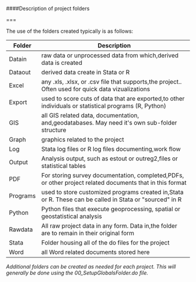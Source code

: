 ####Description of project folders  

===

The use of the folders created typically is as follows:  

| Folder   | Description                                                                                              |
|----------|----------------------------------------------------------------------------------------------------------|
| Datain   | raw data or unprocessed data from which,derived data is created                                          |
| Dataout  | derived data create in Stata or R                                                                        |
| Excel    | any .xls, .xlsx, or .csv file that supports,the project.. Often used for quick data vizualizations       |
| Export   | used to score cuts of data that are exported,to other individuals or statistical programs (R, Python)    |
| GIS      | all GIS related data, documentation, and,geodatabases. May need it's own sub-folder structure            |
| Graph    | graphics related to the project                                                                          |
| Log      | Stata log files or R log files documenting,work flow                                                     |
| Output   | Analysis output, such as estout or outreg2,files or statistical tables                                   |
| PDF      | For storing survey documentation, completed,PDFs, or other project related documents that in this format |
| Programs | used to store customized programs created in,Stata or R. These can be called in Stata or "sourced" in R  |
| Python   | Python files that execute geoprocessing, spatial or geostatistical analysis                              |
| Rawdata  | All raw project data in any form. Data in,the folder are to remain in their original form                |
| Stata    | Folder housing all of the do files for the project                                                       |
| Word     | all Word related documents stored here                                                                   |  
  
*Additional folders can be created as needed for each project. This will generally be done using the 00_SetupGlobalsFolder.do file.*

